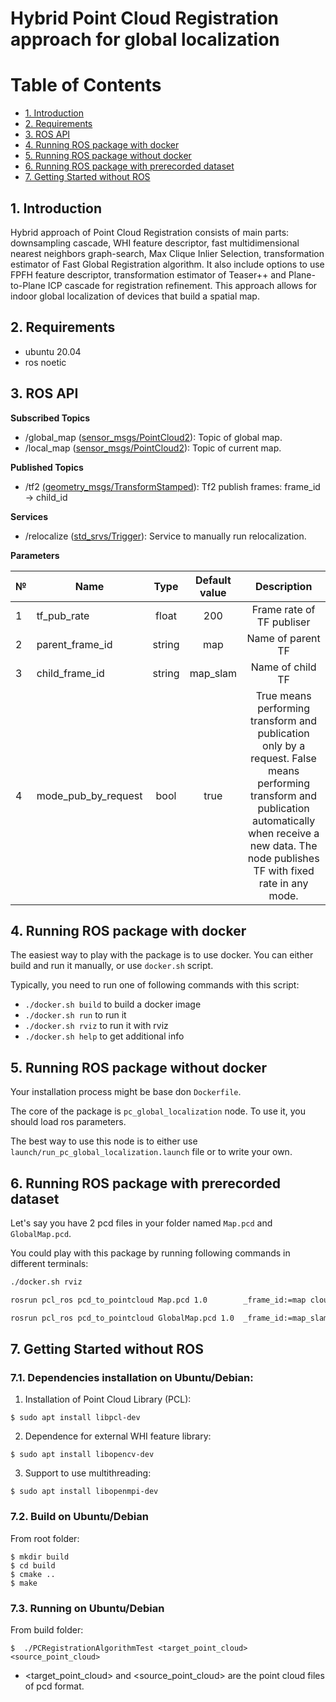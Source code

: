 # Hybrid Point Cloud Registration approach for global localization

# Table of Contents

* [1. Introduction](#1-introduction)
* [2. Requirements](#2-requirements)
* [3. ROS API](#3-ros-api)
* [4. Running ROS package with docker](#4-running-ros-package-with-docker)
* [5. Running ROS package without docker](#5-running-ros-package-without-docker)
* [6. Running ROS package with prerecorded dataset](#5-trying-ros-package-with-prerecorded-dataset)
* [7. Getting Started without ROS](#7-getting-started-without-ros)

## 1. Introduction

Hybrid approach of Point Cloud Registration consists of main parts: downsampling cascade, WHI feature descriptor, fast multidimensional nearest neighbors graph-search, Max Clique Inlier Selection, transformation estimator of Fast Global Registration algorithm. It also include options to use FPFH feature descriptor, transformation estimator of Teaser++ and Plane-to-Plane ICP cascade for registration refinement. This approach allows for indoor global localization of devices that build a spatial map.

## 2. Requirements

- ubuntu 20.04
- ros noetic

## 3. ROS API

**Subscribed Topics**

- /global_map ([sensor_msgs/PointCloud2](http://docs.ros.org/en/noetic/api/sensor_msgs/html/msg/PointCloud2.html)): Topic of global map.
- /local_map ([sensor_msgs/PointCloud2](http://docs.ros.org/en/noetic/api/sensor_msgs/html/msg/PointCloud2.html)): Topic of current map.

**Published Topics**

- /tf2 [(geometry_msgs/TransformStamped](http://docs.ros.org/en/lunar/api/geometry_msgs/html/msg/TransformStamped.html)): Tf2 publish frames: frame_id -> child_id

**Services**

- /relocalize ([std_srvs/Trigger](http://docs.ros.org/en/api/std_srvs/html/srv/Trigger.html)): Service to manually run relocalization.

**Parameters**

| № | Name                | Type   | Default value | Description               |
| - | ------------------- |:------:|:-------------:|:-------------------------:|
| 1 | tf_pub_rate         | float  | 200           | Frame rate of TF publiser |
| 2 | parent_frame_id     | string | map           | Name of parent TF         |
| 3 | child_frame_id      | string | map_slam      | Name of child TF          |
| 4 | mode_pub_by_request | bool   | true          | True means performing transform and publication only by a request. False means performing transform and publication automatically when receive a new data. The node publishes TF with fixed rate in any mode. |

## 4. Running ROS package with docker

The easiest way to play with the package is to use docker. You can either build and run it manually, or use `docker.sh` script.

Typically, you need to run one of following commands with this script:

- `./docker.sh build` to build a docker image
- `./docker.sh run` to run it
- `./docker.sh rviz` to run it with rviz
- `./docker.sh help` to get additional info


## 5. Running ROS package without docker

Your installation process might be base don `Dockerfile`.

The core of the package is `pc_global_localization` node. To use it, you should load ros parameters.

The best way to use this node is to either use `launch/run_pc_global_localization.launch` file or to write your own.

## 6. Running ROS package with prerecorded dataset

Let's say you have 2 pcd files in your folder named `Map.pcd` and `GlobalMap.pcd`.

You could play with this package by running following commands in different terminals:

```bash
./docker.sh rviz
```

```bash
rosrun pcl_ros pcd_to_pointcloud Map.pcd 1.0        _frame_id:=map cloud_pcd:=/local_map __name:=my_node2
```

```bash
rosrun pcl_ros pcd_to_pointcloud GlobalMap.pcd 1.0  _frame_id:=map_slam cloud_pcd:=/global_map __name:=my_node1
```

## 7. Getting Started without ROS

### 7.1. Dependencies installation on Ubuntu/Debian:


1) Installation of Point Cloud Library (PCL):
```
$ sudo apt install libpcl-dev
```
2) Dependence for external WHI feature library:
```
$ sudo apt install libopencv-dev
```
3) Support to use multithreading:
```
$ sudo apt install libopenmpi-dev
```

### 7.2. Build on Ubuntu/Debian

From root folder:
```
$ mkdir build 
$ cd build
$ cmake ..
$ make
```
### 7.3. Running on Ubuntu/Debian
From build folder:

```
$  ./PCRegistrationAlgorithmTest <target_point_cloud> <source_point_cloud>
```
* \<target_point_cloud\> and \<source_point_cloud> are the point cloud files of pcd format.
